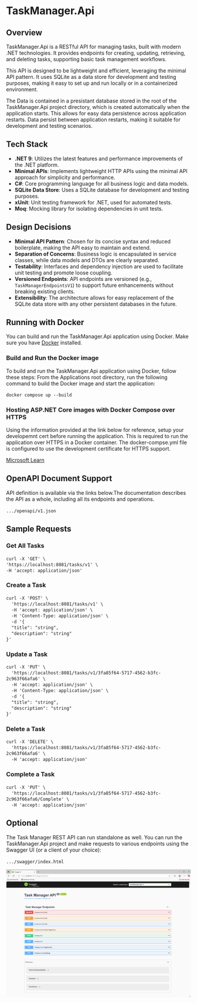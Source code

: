 # TaskManager.Api

## Overview

TaskManager.Api is a RESTful API for managing tasks, built with modern .NET technologies. It provides endpoints for creating, updating, retrieving, and deleting tasks, supporting basic task management workflows.

This API is designed to be lightweight and efficient, leveraging the minimal API pattern. It uses SQLite as a data store for development and testing purposes, making it easy to set up and run locally or in a containerized environment.

The Data is contained in a presistant database stored in the root of the TaskManager.Api project directory, which is created automatically when the application starts. This allows for easy data persistence across application restarts.
Data persist between application restarts, making it suitable for development and testing scenarios.

## Tech Stack

- **.NET 9**: Utilizes the latest features and performance improvements of the .NET platform.
- **Minimal APIs**: Implements lightweight HTTP APIs using the minimal API approach for simplicity and performance.
- **C#**: Core programming language for all business logic and data models.
- **SQLite Data Store**: Uses a SQLite database for development and testing purposes.
- **xUnit**: Unit testing framework for .NET, used for automated tests.
- **Moq**: Mocking library for isolating dependencies in unit tests.

## Design Decisions

- **Minimal API Pattern**: Chosen for its concise syntax and reduced boilerplate, making the API easy to maintain and extend.
- **Separation of Concerns**: Business logic is encapsulated in service classes, while data models and DTOs are clearly separated.
- **Testability**: Interfaces and dependency injection are used to facilitate unit testing and promote loose coupling.
- **Versioned Endpoints**: API endpoints are versioned (e.g., `TaskManagerEndpointsV1`) to support future enhancements without breaking existing clients.
- **Extensibility**: The architecture allows for easy replacement of the SQLite data store with any other persistent databases in the future.

## Running with Docker

You can build and run the TaskManager.Api application using Docker. Make sure you have [Docker](https://www.docker.com/get-started) installed.

### Build and Run the Docker image
To build and run the TaskManager.Api application using Docker, follow these steps:
From the Applications root directory, run the following command to build the Docker image and start the application:
```
docker compose up --build
```


### Hosting ASP.NET Core images with Docker Compose over HTTPS
Using the information provided at the link below for reference, setup your developemnt cert before running the application. This is required to run the application over HTTPS in a Docker container.
The docker-compse.yml file is configured to use the development certificate for HTTPS support.

[Microsoft Learn](https://learn.microsoft.com/en-us/aspnet/core/security/docker-compose-https?view=aspnetcore-3.1)
## OpenAPI Document Support
API definition is available via the links below.The documentation describes the API as a whole, including all its endpoints and operations.

`.../openapi/v1.json`

## Sample Requests
### Get All Tasks
```
curl -X 'GET' \  
'https://localhost:8081/tasks/v1' \ 
-H 'accept: application/json'
```

### Create a Task
```
curl -X 'POST' \
  'https://localhost:8081/tasks/v1' \
  -H 'accept: application/json' \
  -H 'Content-Type: application/json' \
  -d '{
  "title": "string",
  "description": "string"
}'
```
### Update a Task
```
curl -X 'PUT' \
  'https://localhost:8081/tasks/v1/3fa85f64-5717-4562-b3fc-2c963f66afa6' \
  -H 'accept: application/json' \
  -H 'Content-Type: application/json' \
  -d '{
  "title": "string",
  "description": "string"
}'
```
### Delete a Task
```
curl -X 'DELETE' \
  'https://localhost:8081/tasks/v1/3fa85f64-5717-4562-b3fc-2c963f66afa6' \
  -H 'accept: application/json'
```

### Complete a Task
```
curl -X 'PUT' \
  'https://localhost:8081/tasks/v1/3fa85f64-5717-4562-b3fc-2c963f66afa6/Complete' \
  -H 'accept: application/json'
  ```

## Optional

The Task Manager REST API can run standalone as well. You can run the TaskManager.Api project and make requests to various endpoints using the Swagger UI (or a client of your choice):

`.../swagger/index.html`

![alt text](https://github.com/stevemines/TaskManager.Api/blob/master/Screenshot%202025-07-21%20115759.png?raw=true)
